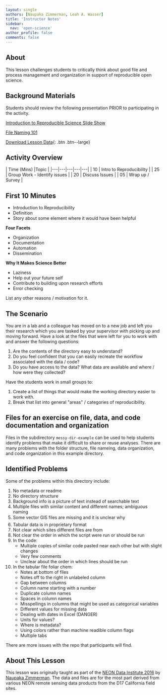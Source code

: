 ```yaml
---
layout: single
authors: [Naupaka Zimmerman, Leah A. Wasser]
title: 'Instructor Notes'
sidebar:
  nav: 'open-science'
author_profile: false
comments: false
---
```


## About
This lesson challenges students to critically think about good file and process
management and organization in support of reproducible open science.

 <div class='notice--success' markdown="1">

## Background Materials

Students should review the following presentation PRIOR to participating in the
activity.

<a href="{{ site.baseurl }}/slide-shows/1_intro-reprod-science/" class="btn btn--info" target="_blank">Introduction to Reproducible Science Slide Show </a>

<a href="{{ site.baseurl }}/slide-shows/2-file-naming-jenny-bryan/" class="btn btn--info" target="_blank">File Naming 101</a>


[Download Lesson Data](https://ndownloader.figshare.com/files/6433086
){: .btn .btn--large}
</div>

## Activity Overview

| Time (Mins)  |Topic   |
|---|---|---|---|---|
|  10 | Intro to Reproducibility   |
|  25 | Group Work - Identify issues   |
|  20 | Discuss Issues  |
| 05 | Wrap up / Survey |


## First 10 Minutes

- Introduction to Reproducibility
- Definition
- Story about some element where it would have been helpful

**Four Facets**

* Organization
* Documentation
* Automation
* Dissemination

**Why It Makes Science Better**

* Laziness
* Help out your future self
* Contribute to building upon research efforts
* Error checking

List any other reasons / motivation for it.

## The Scenario

 You are in a lab and a colleague has moved on to a new job and left you their
 research which you are tasked by your supervisor with picking up and moving forward.
 Have a look at the files that were left for you to work with and answer the following
 questions:

 1. Are the contents of the directory easy to understand?
 2. Do you feel confident that you can easily recreate the workflow associated with the data / code?
 3. Do you have access to the data? What data are available and where / how were
 they collected?

 Have the students work in small groups to:

 1. Create a list of things that would make the working directory
 easier to work with.
 2. Break that list into general "areas" / categories of reproducibility.




## Files for an exercise on file, data, and code documentation and organization

Files in the subdirectory `messy-dir-example` can be used to help
students identify problems that make it difficult to share or reuse
analyses. There are many problems with the folder structure, file
nameing, data organization, and code organization in this example
directory.


## Identified Problems

Some of the problems within this directory include:

1. No metadata or readme
1. No directory structure
1. Background info is a picture of text instead of searchable text
1. Multiple files with similar content and different names; ambiguous naming
1. Some vector GIS files are missing and it is unclear why
1. Tabular data is in proprietary format
1. Not clear which sites different files are from
1. Not clear the order in which the script were run or should be run
1. In the code:
    * Multiple copies of similar code pasted near each other but with slight changes
    * Very few comments
    * Unclear about the order in which lines should be run
1. In the tabular file foliar chem:
    * Notes at bottom of files
    * Notes off to the right in unlabeled column
    * Gap between columns
    * Column name starting with a number
    * Duplicate column names
    * Spaces in column names
    * Misspellings in columns that might be used as categorical variables
    * Different values for missing data
    * Dealing with dates in Excel (DANGER)
    * Units for values?
    * Where is metadata?
    * Using colors rather than machine readible column flags
    * Multiple tabs

There are more issues with the repo that participants will find.



## About This Lesson
This lesson was originally taught as part of the [NEON Data Institute 2016](http://neon-workwithdata.github.io/neon-data-institute-2016/) by
[Naupaka Zimmerman](https://github.com/naupaka). The data and files are
for the most part derived from various NEON remote sensing data
products from the D17 California field sites.
